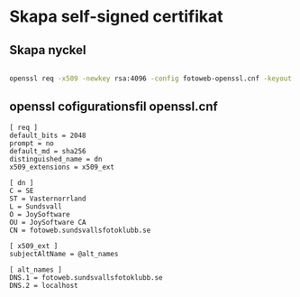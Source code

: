 ﻿# Skapa self-signed certifikat

## Skapa nyckel

```bash

openssl req -x509 -newkey rsa:4096 -config fotoweb-openssl.cnf -keyout fotoweb-key.pem -out fotoweb.pem -sha256 -days 365

```

## openssl cofigurationsfil openssl.cnf

```
[ req ]
default_bits = 2048
prompt = no
default_md = sha256
distinguished_name = dn
x509_extensions = x509_ext

[ dn ]
C = SE
ST = Vasternorrland
L = Sundsvall
O = JoySoftware
OU = JoySoftware CA
CN = fotoweb.sundsvallsfotoklubb.se

[ x509_ext ]
subjectAltName = @alt_names

[ alt_names ]
DNS.1 = fotoweb.sundsvallsfotoklubb.se
DNS.2 = localhost
```